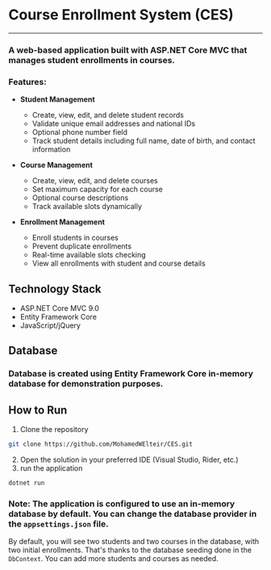 ﻿# Course Enrollment System (CES)
***
### A web-based application built with ASP.NET Core MVC that manages student enrollments in courses.

### Features:
- **Student Management**
    - Create, view, edit, and delete student records
    - Validate unique email addresses and national IDs
    - Optional phone number field
    - Track student details including full name, date of birth, and contact information

- **Course Management**
    - Create, view, edit, and delete courses
    - Set maximum capacity for each course
    - Optional course descriptions
    - Track available slots dynamically

- **Enrollment Management**
    - Enroll students in courses
    - Prevent duplicate enrollments
    - Real-time available slots checking
    - View all enrollments with student and course details

## Technology Stack

- ASP.NET Core MVC 9.0
- Entity Framework Core
- JavaScript/jQuery

## Database
### Database is created using Entity Framework Core in-memory database for demonstration purposes.

## How to Run

1. Clone the repository
```bash
git clone https://github.com/MohamedWElteir/CES.git
```
2. Open the solution in your preferred IDE (Visual Studio, Rider, etc.)
3. run the application
```bash
dotnet run
```

### Note: The application is configured to use an in-memory database by default. You can change the database provider in the `appsettings.json` file.
By default, you will see two students and two courses in the database, with two initial enrollments. That's thanks to the database seeding done in the `DbContext`. You can add more students and courses as needed.